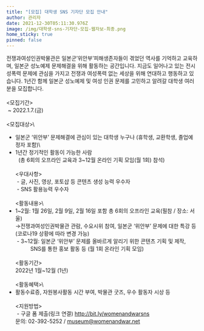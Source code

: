 ```yaml
---
title: "[모집] 대학생 SNS 기자단 모집 안내"
author: 관리자
date: 2021-12-30T05:11:30.976Z
image: /img/대학생-sns-기자단-모집-웹자보-최종.png
home_sticky: true
pinned: false
---
```

전쟁과여성인권박물관은 일본군’위안부’피해생존자들이 겪었던 역사를 기억하고 교육하며, 일본군 성노예제 문제해결을 위해 활동하는 공간입니다. 지금도 일어나고 있는 전시성폭력 문제에 관심을 가지고 전쟁과 여성폭력 없는 세상을 위해 연대하고 행동하고 있습니다. 1년간 함께 일본군 성노예제 및 여성 인권 문제를 고민하고 알려갈 대학생 여러분을 모집합니다.\
\
<모집기간>\
 ~ 2022.1.7.(금)\
\
<모집대상>\

* 일본군 ‘위안부’ 문제해결에 관심이 있는 대학생 누구나 (휴학생, 교환학생, 졸업예정자 포함)\
* 1년간 정기적인 활동이 가능한 사람\
    (총 6회의 오프라인 교육과 3~12월 온라인 기획 모임(월 1회) 참석)\
  \
  <우대사항>\
   - 글, 사진, 영상, 포토샵 등 콘텐츠 생성 능력 우수자\
   - SNS 활용능력 우수자\
  \
  <활동내용>\
* 1~2월: 1월 26일, 2월 9일, 2월 16일 포함 총 6회의 오프라인 교육(필참 / 장소: 서울)\
  →전쟁과여성인권박물관 관람, 수요시위 참여, 일본군 ‘위안부’ 문제에 대한 특강 등 (코로나19 상황에 따라 변경 가능)\
   - 3~12월: 일본군 ‘위안부’ 문제를 올바르게 알리기 위한 콘텐츠 기획 및 제작,\
            SNS를 통한 홍보 활동 등 (월 1회 온라인 기획 모임)\
  \
  <활동기간>\
  2022년 1월~12월 (1년)\
  \
  <활동혜택>\
* 활동수료증, 자원봉사활동 시간 부여, 박물관 굿즈, 우수 활동자 시상 등\
  \
  <지원방법>\
   - 구글 폼 제출(링크 연결) <http://bit.ly/womenandwarsns>\
  문의: 02-392-5252 / [museum@womenandwar.net](mailto:museum@womenandwar.net)